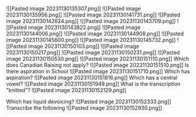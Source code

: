 ![[Pasted image 20231130135307.png]]
![[Pasted image 20231130135956.png]]
![[Pasted image 20231130141731.png]]
![[Pasted image 20231130142624.png]]
![[Pasted image 20231130143709.png]]
![[Pasted image 20231130143822.png]]
![[Pasted image 20231130144006.png]]
![[Pasted image 20231130144908.png]]
![[Pasted image 20231130145600.png]]
![[Pasted image 20231130145732.png]]
![[Pasted image 20231130150103.png]]
![[Pasted image 20231130150217.png]]
![[Pasted image 20231130150231.png]]
![[Pasted image 20231130150530.png]]
![[Pasted image 20231130151110.png]]
Which does Canadian Raising not apply?
![[Pasted image 20231130151510.png]]
Is there aspiration in School
![[Pasted image 20231130151710.png]]
Which has aspiration?
![[Pasted image 20231130151816.png]]
Which has a central vowel?
![[Pasted image 20231130151949.png]]
What is the transcription "knitted"?
![[Pasted image 20231130152129.png]]

Which has liquid devoicing?
![[Pasted image 20231130152333.png]]
Transcribe the following
![[Pasted image 20231130152930.png]]